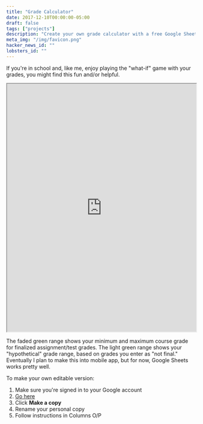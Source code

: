 ```yaml
---
title: "Grade Calculator"
date: 2017-12-10T00:00:00-05:00
draft: false
tags: ["projects"]
description: "Create your own grade calculator with a free Google Sheets template."
meta_img: "/img/favicon.png"
hacker_news_id: ""
lobsters_id: ""
---
```



If you're in school and, like me, enjoy playing the "what-if" game with your grades, you might find this fun and/or helpful.

<iframe src="https://docs.google.com/spreadsheets/d/1lLp6P_EETAZqhC1vmATlewa6qrjuu1RJAaq-9nMrUyU/pubhtml?gid=0&amp;single=true&amp;widget=true&amp;headers=false" style="width:100%; height: 660px;"></iframe>

The faded green range shows your minimum and maximum course grade for finalized assignment/test grades.  The light green range shows your "hypothetical" grade range, based on grades you enter as "not final." Eventually I plan to make this into mobile app, but for now, Google Sheets works pretty well.

To make your own editable version:

1. Make sure you're signed in to your Google account
1. [Go here](https://docs.google.com/spreadsheets/d/1lLp6P_EETAZqhC1vmATlewa6qrjuu1RJAaq-9nMrUyU/copy?usp=sharing)
1. Click **Make a copy**
1. Rename your personal copy
1. Follow instructions in Columns O/P

